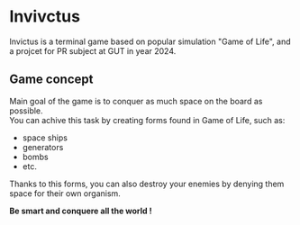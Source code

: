 # Invivctus

Invictus is a terminal game based on popular simulation "Game of Life",
and a projcet for PR subject at GUT in year 2024.

## Game concept

Main goal of the game is to conquer as much space on the board as possible.  
You can achive this task by creating forms found in Game of Life, such as:
- space ships
- generators
- bombs
- etc.

Thanks to this forms, you can also destroy your enemies by denying them space
for their own organism.

**Be smart and conquere all the world !**
